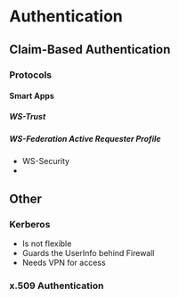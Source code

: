 
# Authentication

## Claim-Based Authentication
### Protocols
#### Smart Apps
##### WS-Trust
##### WS-Federation Active Requester Profile
* WS-Security
* 

## Other
### Kerberos
* Is not flexible
* Guards the UserInfo behind Firewall
* Needs VPN for access

### x.509 Authentication
